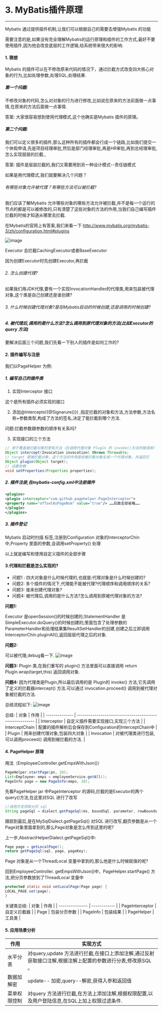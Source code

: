 # 3. MyBatis插件原理



--------------------------

Mybatis 通过提供插件机制,让我们可以根据自己的需要去增强Mybatis 的功能

需要注意的是,如果没有完全理解Mybatis的运行原理和插件的工作方式,最好不要使用插件,因为他会改变底层的工作逻辑,给系统带来很大的影响.

#### 1. 猜想
Mybatis 的插件可以在不修改原来代码的情况下，通过拦截方式改变四大核心对象的行为,比如处理参数,处理SQL,处理结果.
#####  第一个问题:
不修改对象的代码,怎么对对象的行为进行修改,比如说在原来的方法前面做一点事情,在原来的方法后面做一点事情.

答案: 大家很容易想到使用代理模式,这个也确实是Mybatis 插件的原理。

##### 第二个问题:
我们可以定义很多的插件,那么这种所有的插件都会行成一个链路,比如我们提交一个休假申请,先是项目经理审批,然后是部门经理审批,再是HR审批,再到总经理审批,怎么实现层层的拦截.,

答案: 插件是层层拦截的,我们又需要用到另一种设计模式--责任链模式

如果是用代理模式,我们就要解决几个问题？
 ######  有哪些对象允许被代理？有哪些方法可以被拦截?
 我们应该了解Mybatis 允许哪些对象的哪些方法允许被拦截,并不是每一个运行的节点的都是可以被修改的,只有清楚了这些对象的方法的作用,当我们自己编写插件拦截的时候才知道从哪里去拦截.

在Mybatis的官网上有答案,我们来看一下
http://www.mybatis.org/mybatis-3/zh/configuration.html#plugins

![image](http://files.luyanan.com/974b81fa-9dd7-47a4-ba9c-afa995d91b8a.png)


Executor 会拦截CachingExecutor或者BaseExecutor

因为创建Executor时先创建Executor,再拦截

###### 2. 怎么创建代理?
如果我们用JDK代理,要有一个实现InvocationHandler的代理类,用来包装被代理对象,这个类是自己创建还是谁创建?

###### 3. 什么时候创建代理对象?是在Mybatis启动的时候创建,还是调用的时候创建?

##### 4. 被代理后,调用的是什么方法?怎么调用到原代理对象的方法(比如Executor的query 方法)

要解决后面三个问题,我们先看一下别人的插件是如何工作的?

#### 2. 插件编写与注册

我们以PageHelper 为例:
##### 1. 编写自己的插件类
1. 实现Interceptor 接口

 这个是所有插件必须实现的接口

2. 添加@Intercepts({@Signarure()}) ,指定拦截的对象和方法,方法参数,方法名称+参数类型,构成了方法的签名,决定了能拦截到哪个方法.

问题:拦截参数跟参数的顺序有关系吗?

3. 实现接口的三个方法

```java
// 用于覆盖被拦截对象的原有方法（在调用代理对象 Plugin 的 invoke()方法时被调用）
Object intercept(Invocation invocation) throws Throwable;
// target 是被拦截对象，这个方法的作用是给被拦截对象生成一个代理对象，并返回它
Object plugin(Object target);
// 设置参数
void setProperties(Properties properties);
```
##### 2. 插件注册,在mybatis-config.xml中注册插件
```xml
<plugins>
<plugin interceptor="com.github.pagehelper.PageInterceptor">
<property name="offsetAsPageNum" value="true"/> ……后面全部省略……
</plugin>
</plugins>
```
##### 3. 插件登记
Mybatis 启动时扫描<plugins> 标签,注册到Configuration 对象的InterceptorChin 中,Property 里面的参数,会调用setProperty() 处理

以上就是编写和使用自定义插件的全部步骤

#### 3.代理和拦截是怎么实现的?

- 问题1 : 四大对象是什么时候代理的,也就是:代理对象是什么时候创建的?
- 问题2: 多个插件的情况下,代理能不能被代理?代理顺序和调用顺序的关系?
- 问题3: 谁来创建代理对象?
- 问题4: 被代理后,调用的是什么方法?怎么调用到原被代理对象的方法?

**问题1:**

Executor 是openSession()的时候创建的;StatementHandler 是SimpleExecutor.doQuery()的时候创建的;里面包含了处理参数的ParameterHandler和处理结果集ResultSetHandler的创建,创建之后立即调用InterceptorChin.pluginAll(),返回层层代理之后的对象.

**问题2:**

可以被代理,debug看一下.
![image](http://files.luyanan.com/95727d74-69e6-4812-827e-a551dc96577c.jpg)

**问题3:**
Plugin 类,在我们重写的 plugin() 方法里面可以直接调用 return Plugin.wrap(target,this) 返回调用对象.

**问题4:**
因为代理类是Plugin,所以最后调用的是 Plugin的 invoke() 方法,它先调用了定义的拦截器intercept() 方法.可以通过 invocation.proceed() 调用到被代理对象被拦截的方法.

总结流程如下:
![image](http://files.luyanan.com/d933bc11-8774-40d2-ba30-99f1775593f2.jpg)


总结:
| 对象           | 作用                                                     |
| -------------- | -------------------------------------------------------- |
| Interceptor    | 自定义插件需要实现接口,实现三个方法                      |
| InterceptChain | 配置的插件解析后会保存到Configuration的InterceptChain中  |
| Plugin         | 用来创建代理对象,包装四大对象                            |
| Invocation     | 对被代理类进行包装,可以调用proceed() 调用到被拦截的方法. |

#### 4. PageHelper 原理
用法（EmployeeController.getEmpsWithJson()）
```java
PageHelper.startPage(pn, 10);
List<Employee> emps = employeeService.getAll();
PageInfo page = new PageInfo(emps, 10);
```
先看PageHelper jar 中PageInterceptor 的源码,拦截的是Executor的两个query()方法,在这里对SQL 进行了改写
```java
//调用方言获取分页 sql
String pageSql = dialect.getPageSql(ms, boundSql, parameter, rowBounds, pageKey);
```
跟踪到最后,是在MySqlDialect.getPageSql() 对SQL 进行改写,翻页参数是从一个Page对象里面拿到的,那么Page对象是怎么传到这里的呢?

上一步,AbstractHelperDialect.getPageSql()中:
```java
Page page = getLocalPage();
return getPageSql(sql, page, pageKey);
```
Page 对象是从一个ThreadLocal 变量中拿到的,那么他是什么时候赋值的呢?

回到EmployeeController. getEmpsWithJson()中，PageHelper.startPage() 方法,把分页参数放到了ThreadLocal 变量中
```java
protected static void setLocalPage(Page page) {
LOCAL_PAGE.set(page);
}
```
关键类总结:
| 对象            | 作用         |
| --------------- | ------------ |
| PageInterceptor | 自定义拦截器 |
| Page            | 包装分页参数 |
| PageInfo        | 包装结果     |
| PageHelper      | 工具类       |
#### 5. 应用场景分析
| 作用         | 实现方式                                                     |
| ------------ | ------------------------------------------------------------ |
| 水平分表     | 对query,update 方法进行拦截,在接口上添加注解,通过反射获取接口注解,根据注解上配置的参数进行分表,修改原SQL 。 |
| 数据加解密   | update-- 加密,query--解密,获得入参和返回值                   |
| 菜单权限控制 | 对query 方法进行拦截,在方法上添加注解,根据权限配置,以及用户登陆信息,在SQL上加上权限过滤条件. |